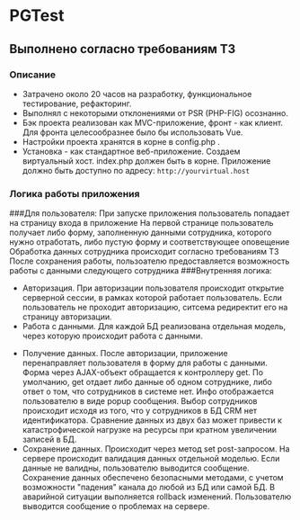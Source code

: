 # PGTest
## Выполнено согласно требованиям ТЗ
### Описание
* Затрачено около 20 часов на разработку, функциональное тестирование, рефакторинг.
* Выполнял с некоторыми отклонениями от PSR (PHP-FIG) осознанно.
* Бэк проекта реализован как MVC-приложение, фронт - как клиент. Для фронта целесообразнее было бы использовать Vue. 
* Настройки проекта хранятся в корне в config.php .
* Установка - как стандартное веб-приложение. Создаем виртуальный хост. index.php должен быть в корне. Приложение должно быть доступно по адресу: `http://yourvirtual.host`
### Логика работы приложения
###Для пользователя:
При запуске приложения пользователь попадает на страницу входа в приложение
На первой странице пользователь получает либо форму, заполненную данными сотрудника, которого нужно отработать, либо пустую форму и соответствующее оповещение  
Обработка данных сотрудника происходит согласно требованиям ТЗ
После сохранения работы, пользоателю предоставляется возможность работы с данными следующего сотрудника
###Внутренняя логика:
* Авторизация. 
При авторизации пользователя происходит открытие серверной сессии, в рамках которой работает пользователь. Если пользователь не проходит авторизацию, ситсема редиректит его на страницу авторизации.
* Работа с данными. 
Для каждой БД реализована отдельная модель, через которую происходит работа с данными. 
- Получение данных. 
После авторизации, приложение перенаправляет пользователя в форму для работы с данными. Форма через AJAX-объект обращается к контроллеру get. По умолчанию, get отдает либо данные об одном сотруднике, либо ответ о том, что сотрудников в системе нет. Инфо отображается пользователю в виде popup сообщения. 
Выбор сотрудников происходит исходя из того, что у сотрудников в БД CRM нет идентификатора. Сравнение данных из двух баз может привести к катастрофической нагрузке на ресурсы при кратном увеличении записей в БД.
- Сохранение данных. 
Происходит через метод set post-запросом. На сервере происходит валидация данных отдельной моделью. Если данные не валидны, пользователю выводится сообщение. Сохранение данных обеспечено безопасными методами, с учетом возможности "падения" канала до любой из БД или самой БД. В аварийной ситуации выполняется rollback изменений. Пользователю выводится сообщение о проблемах на сервере. 